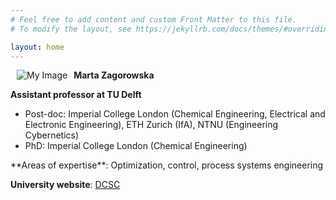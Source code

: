 ```yaml
---
# Feel free to add content and custom Front Matter to this file.
# To modify the layout, see https://jekyllrb.com/docs/themes/#overriding-theme-defaults

layout: home
---
```


<!-- ![Photo](/assets/martaz2023.jpg) -->
<img align="left" src="/assets/FunPhoto.jpg" alt="My Image"  hspace="10"> **Marta Zagorowska**

**Assistant professor at TU Delft**
<ul>
<li>Post-doc: Imperial College London (Chemical Engineering, Electrical and Electronic Engineering), ETH Zurich (IfA), NTNU (Engineering Cybernetics)</li>

<li>PhD: Imperial College London (Chemical Engineering)</li>
</ul>
**Areas of expertise**: Optimization, control, process systems engineering

**University website**: [DCSC](https://www.tudelft.nl/staff/m.a.zagorowska/?cHash=4017a62fa79f9af7327d078544a99c2f)
